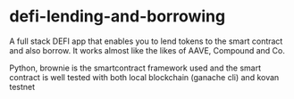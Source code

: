# defi-lending-and-borrowing
A full stack DEFI app that enables you to lend tokens to the smart contract and also borrow. It works almost like the likes of AAVE, Compound and Co.

Python, brownie is the smartcontract framework used and the smart contract is well tested with both local blockchain (ganache cli) and  kovan testnet

